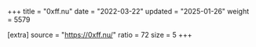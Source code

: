 +++
title = "0xff.nu"
date = "2022-03-22"
updated = "2025-01-26"
weight = 5579

[extra]
source = "https://0xff.nu/"
ratio = 72
size = 5
+++

